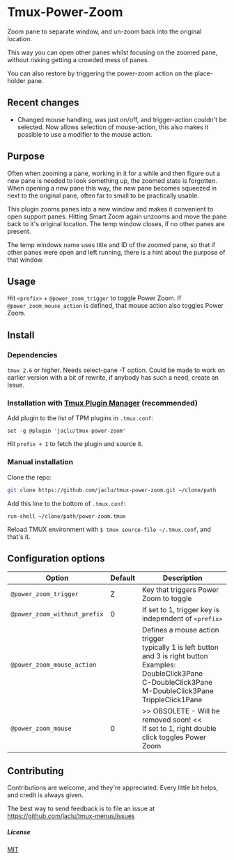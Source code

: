 # Tmux-Power-Zoom

Zoom pane to separate window, and un-zoom back into the original location.

This way you can open other panes whilst focusing on the zoomed pane, without
risking getting a crowded mess of panes.

You can also restore by triggering the power-zoom action on the place-holder
pane.

## Recent changes

- Changed mouse handling, was just on/off, and trigger-action
couldn't be selected. Now allows selection of mouse-action, this also makes
it possible to use a modifier to the mouse action.

## Purpose

Often when zooming a pane, working in it for a while and then figure out
a new pane is needed to look something up, the zoomed state is forgotten.
When opening a new pane this way, the new pane becomes squeezed in next
to the original pane, often far to small to be practically usable.

This plugin zooms panes into a new window and makes it convenient to open support
panes. Hitting Smart Zoom again unzooms and move the pane back to it's
original location. The temp window closes, if no other panes are present.

The temp windows name uses title and ID of the zoomed pane, so that if other
panes were open and left running, there is a hint about
the purpose of that window.

## Usage

Hit `<prefix>` + `@power_zoom_trigger` to toggle Power Zoom.
If `@power_zoom_mouse_action` is defined, that mouse action also toggles
 Power Zoom.

## Install

### Dependencies

`tmux 2.6` or higher. Needs select-pane -T option. Could be made to work on
earlier version with a bit of rewrite, if anybody has such a need,
create an Issue.

### Installation with [Tmux Plugin Manager](https://github.com/tmux-plugins/tpm) (recommended)

Add plugin to the list of TPM plugins in `.tmux.conf`:

```tmux
set -g @plugin 'jaclu/tmux-power-zoom'
```

Hit `prefix + I` to fetch the plugin and source it.

### Manual installation

Clone the repo:

```bash
git clone https://github.com/jaclu/tmux-power-zoom.git ~/clone/path
```

Add this line to the bottom of `.tmux.conf`:

```tmux
run-shell ~/clone/path/power-zoom.tmux
```

Reload TMUX environment with `$ tmux source-file ~/.tmux.conf`, and that's it.

## Configuration options

Option | Default | Description
-|-|-
`@power_zoom_trigger` | Z | Key that triggers Power Zoom to toggle
`@power_zoom_without_prefix` | 0       | If set to 1, trigger key is independent of `<prefix>`
`@power_zoom_mouse_action`          |       | Defines a mouse action trigger<br/>typically 1 is left button and 3 is right button<br/>Examples:<br/>DoubleClick3Pane<br/>C-DoubleClick3Pane<br/>M-DoubleClick3Pane<br/>TrippleClick1Pane
`@power_zoom_mouse` | 0 | >> OBSOLETE - Will be removed soon! <<<br/>If set to 1, right double click toggles Power Zoom

## Contributing

Contributions are welcome, and they're appreciated. Every little bit
helps, and credit is always given.

The best way to send feedback is to file an issue at
https://github.com/jaclu/tmux-menus/issues

##### License

[MIT](LICENSE.md)
